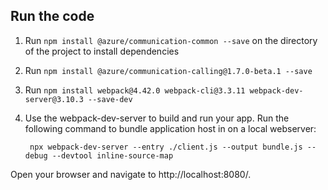 ## Run the code
1. Run `npm install @azure/communication-common --save` on the directory of the project to install dependencies
2. Run `npm install @azure/communication-calling@1.7.0-beta.1 --save` 
3. Run `npm install webpack@4.42.0 webpack-cli@3.3.11 webpack-dev-server@3.10.3 --save-dev`
4. Use the webpack-dev-server to build and run your app. Run the following command to bundle application host in on a local webserver:

        npx webpack-dev-server --entry ./client.js --output bundle.js --debug --devtool inline-source-map

Open your browser and navigate to http://localhost:8080/. 
